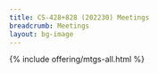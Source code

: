```yaml
---
title: CS-428+828 (202230) Meetings
breadcrumb: Meetings
layout: bg-image
---
```

{% include offering/mtgs-all.html %}
